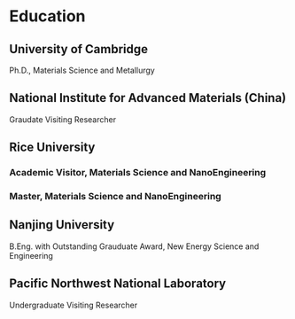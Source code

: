 # Education
## University of Cambridge
Ph.D., Materials Science and Metallurgy
## National Institute for Advanced Materials (China)
Graudate Visiting Researcher
## Rice University
### Academic Visitor, Materials Science and NanoEngineering 
### Master, Materials Science and NanoEngineering
## Nanjing University
B.Eng. with Outstanding Grauduate Award, New Energy Science and Engineering 
## Pacific Northwest National Laboratory
Undergraduate Visiting Researcher 

